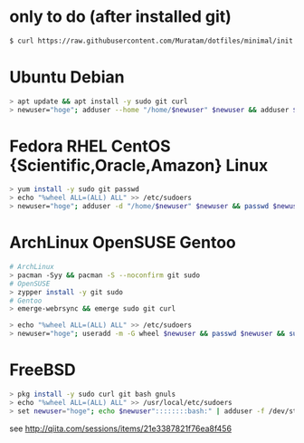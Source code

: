 # only to do (after installed git)
```sh
$ curl https://raw.githubusercontent.com/Muratam/dotfiles/minimal/init.sh | bash
```

# Ubuntu Debian
```sh
> apt update && apt install -y sudo git curl
> newuser="hoge"; adduser --home "/home/$newuser" $newuser && adduser $newuser sudo && su $newuser
```

# Fedora RHEL CentOS {Scientific,Oracle,Amazon} Linux
```sh
> yum install -y sudo git passwd
> echo "%wheel ALL=(ALL) ALL" >> /etc/sudoers
> newuser="hoge"; adduser -d "/home/$newuser" $newuser && passwd $newuser && usermod -aG wheel $newuser && su $newuser
```

# ArchLinux OpenSUSE Gentoo
```sh
# ArchLinux
> pacman -Syy && pacman -S --noconfirm git sudo
# OpenSUSE
> zypper install -y git sudo
# Gentoo
> emerge-webrsync && emerge sudo git curl
```

```sh
> echo "%wheel ALL=(ALL) ALL" >> /etc/sudoers
> newuser="hoge"; useradd -m -G wheel $newuser && passwd $newuser && su $newuser
```

# FreeBSD
```sh
> pkg install -y sudo curl git bash gnuls
> echo "%wheel ALL=(ALL) ALL" >> /usr/local/etc/sudoers
> set newuser="hoge"; echo $newuser"::::::::bash:" | adduser -f /dev/stdin -G wheel && passwd $newuser && su $newuser
```

see http://qiita.com/sessions/items/21e3387821f76ea8f456
